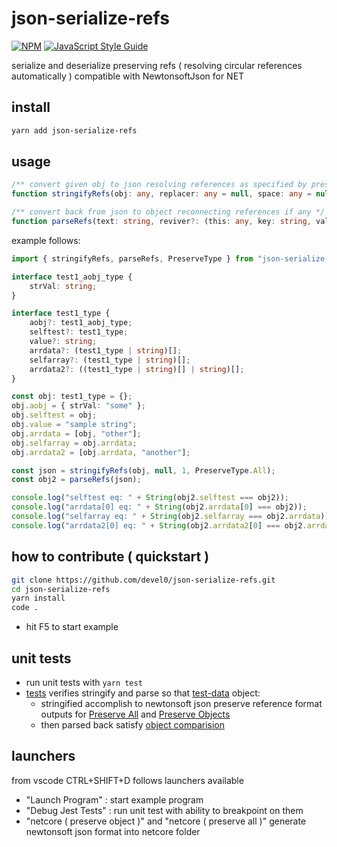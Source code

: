 # json-serialize-refs

[![NPM](https://img.shields.io/npm/v/json-serialize-refs.svg)](https://www.npmjs.com/package/json-serialize-refs) [![JavaScript Style Guide](https://img.shields.io/badge/code_style-standard-brightgreen.svg)](https://standardjs.com)

serialize and deserialize preserving refs ( resolving circular references automatically ) compatible with NewtonsoftJson for NET

## install

```sh
yarn add json-serialize-refs
```

## usage

```ts
/** convert given obj to json resolving references as specified by preserveType */
function stringifyRefs(obj: any, replacer: any = null, space: any = null, preserveType: PreserveType = PreserveType.All);

/** convert back from json to object reconnecting references if any */
function parseRefs(text: string, reviver?: (this: any, key: string, value: any) => any);
```

example follows:

```ts
import { stringifyRefs, parseRefs, PreserveType } from "json-serialize-refs";

interface test1_aobj_type {
    strVal: string;
}

interface test1_type {
    aobj?: test1_aobj_type;
    selftest?: test1_type;
    value?: string;
    arrdata?: (test1_type | string)[];
    selfarray?: (test1_type | string)[];
    arrdata2?: ((test1_type | string)[] | string)[];
}

const obj: test1_type = {};
obj.aobj = { strVal: "some" };
obj.selftest = obj;
obj.value = "sample string";
obj.arrdata = [obj, "other"];
obj.selfarray = obj.arrdata;
obj.arrdata2 = [obj.arrdata, "another"];

const json = stringifyRefs(obj, null, 1, PreserveType.All);
const obj2 = parseRefs(json);

console.log("selftest eq: " + String(obj2.selftest === obj2));
console.log("arrdata[0] eq: " + String(obj2.arrdata[0] === obj2));
console.log("selfarray eq: " + String(obj2.selfarray === obj2.arrdata));
console.log("arrdata2[0] eq: " + String(obj2.arrdata2[0] === obj2.arrdata));
```

## how to contribute ( quickstart )

```sh
git clone https://github.com/devel0/json-serialize-refs.git
cd json-serialize-refs
yarn install
code .
```

- hit F5 to start example

## unit tests

- run unit tests with `yarn test`
- [tests](src/test/stringify-refs.test.ts) verifies stringify and parse so that [test-data](src/example/test-data.ts) object:
    - stringified accomplish to newtonsoft json preserve reference format outputs for [Preserve All](src/test/test1-preserve-all.json) and [Preserve Objects](src/test/test1-preserve-objs.json)
    - then parsed back satisfy [object comparision](https://github.com/devel0/json-serialize-refs/blob/4201580290eff5f1b66167d1cb3f4dc494282385/src/example/test-data.ts#L16-L71)

## launchers

from vscode CTRL+SHIFT+D follows launchers available

- "Launch Program" : start example program
- "Debug Jest Tests" : run unit test with ability to breakpoint on them
- "netcore ( preserve object )" and "netcore ( preserve all )" generate newtonsoft json format into netcore folder
